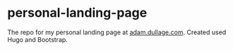 # personal-landing-page

The repo for my personal landing page at [adam.dullage.com](https://adam.dullage.com). Created used Hugo and Bootstrap.
